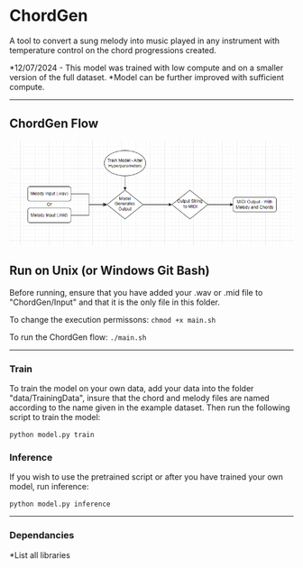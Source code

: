 # ChordGen
A tool to convert a sung melody into music played in any instrument with temperature control on the chord progressions created.

*12/07/2024 - This model was trained with low compute and on a smaller version of the full dataset. 
*Model can be further improved with sufficient compute.

---

## ChordGen Flow

![ChordGen Layout Visualization](ChordGenFlow.PNG)



## Run on Unix (or Windows Git Bash)
Before running, ensure that you have added your .wav or .mid file to "ChordGen/Input" and that it is the only file in this folder.

To change the execution permissons: ```chmod +x main.sh```

To run the ChordGen flow:  ```./main.sh```

---

### Train
To train the model on your own data, add your data into the folder "data/TrainingData", insure that the chord and melody files are named according to the name given in the example dataset. Then run the following script to train the model:
```
python model.py train
```
### Inference
If you wish to use the pretrained script or after you have trained your own model, run inference:
```
python model.py inference
```

---




### Dependancies
*List all libraries
